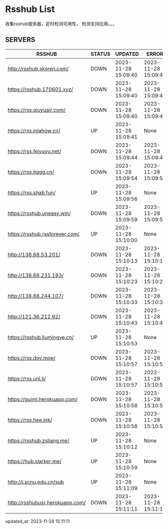 # Rsshub List

收集rsshub服务器，定时检测可用性， 检测支持应用。。。


## SERVERS

|  RSSHUB   | STATUS  | UPDATED  | ERROR  | TWITTER |  
|  ----  | ----  | ----  | ----  | ---- |  
| http://rsshub.sksren.com/ | DOWN | 2023-11-28 15:09:40 | 2023-11-28 15:09:40 |  
| https://rsshub.170601.xyz/ | DOWN | 2023-11-28 15:09:40 | 2023-11-28 15:09:40 |  
| https://rss.qiuyuair.com/ | DOWN | 2023-11-28 15:09:40 | 2023-11-28 15:09:40 |  
| https://rss.injahow.cn/ | UP | 2023-11-28 15:09:41 | None ||  
| https://rss.feiyuyu.net/ | DOWN | 2023-11-28 15:09:44 | 2023-11-28 15:09:44 |  
| https://rss.itggg.cn/ | DOWN | 2023-11-28 15:09:54 | 2023-11-28 15:09:54 |  
| https://rss.shab.fun/ | UP | 2023-11-28 15:09:56 | None ||  
| https://rsshub.uneasy.win/ | DOWN | 2023-11-28 15:09:59 | 2023-11-28 15:09:59 |  
| https://rsshub.rssforever.com/ | UP | 2023-11-28 15:10:00 | None ||  
| http://138.68.53.201/ | DOWN | 2023-11-28 15:10:13 | 2023-11-28 15:10:13 |  
| http://138.68.231.193/ | DOWN | 2023-11-28 15:10:23 | 2023-11-28 15:10:23 |  
| http://138.68.244.107/ | DOWN | 2023-11-28 15:10:33 | 2023-11-28 15:10:33 |  
| http://121.36.212.92/ | DOWN | 2023-11-28 15:10:43 | 2023-11-28 15:10:43 |  
| https://rsshub.liumingye.cn/ | UP | 2023-11-28 15:10:53 | None ||  
| https://rss.dov.moe/ | DOWN | 2023-11-28 15:10:57 | 2023-11-28 15:10:57 |  
| https://rss.unl.li/ | DOWN | 2023-11-28 15:10:57 | 2023-11-28 15:10:57 |  
| https://guimi.herokuapp.com/ | DOWN | 2023-11-28 15:10:58 | 2023-11-28 15:10:58 |  
| https://rss.hee.ink/ | DOWN | 2023-11-28 15:10:58 | 2023-11-28 15:10:58 |  
| https://rsshub.zsliang.me/ | UP | 2023-11-28 15:10:12 | None |OK|  
| https://hub.slarker.me/ | UP | 2023-11-28 15:10:59 | None ||  
| http://i.scnu.edu.cn/sub | UP | 2023-11-28 15:11:09 | None ||  
| http://rsshubusr.herokuapp.com/ | DOWN | 2023-11-28 15:11:11 | 2023-11-28 15:11:11 |  
  

updated_at: 2023-11-28 15:11:11  
